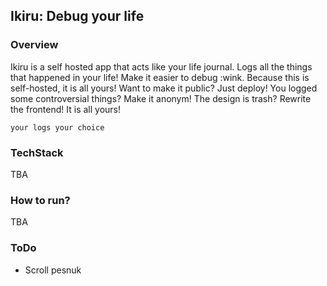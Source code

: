 ## Ikiru: Debug your life

### Overview

Ikiru is a self hosted app that acts like your life journal. Logs all the things that happened in your life! Make it easier to debug :wink. Because this is self-hosted, it is all yours! Want to make it public? Just deploy! You logged some controversial things? Make it anonym! The design is trash? Rewrite the frontend! It is all yours!

`your logs your choice`

### TechStack

TBA

### How to run?

TBA

### ToDo

- Scroll pesnuk

```

```

